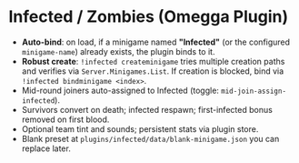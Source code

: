 # Infected / Zombies (Omegga Plugin)

- **Auto-bind**: on load, if a minigame named **"Infected"** (or the configured `minigame-name`) already exists, the plugin binds to it.
- **Robust create**: `!infected createminigame` tries multiple creation paths and verifies via `Server.Minigames.List`. If creation is blocked, bind via `!infected bindminigame <index>`.
- Mid-round joiners auto-assigned to Infected (toggle: `mid-join-assign-infected`).
- Survivors convert on death; infected respawn; first-infected bonus removed on first blood.
- Optional team tint and sounds; persistent stats via plugin store.
- Blank preset at `plugins/infected/data/blank-minigame.json` you can replace later.
